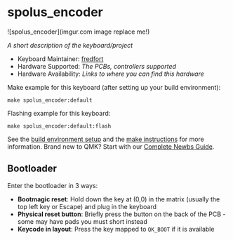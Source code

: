 # spolus_encoder

![spolus_encoder](imgur.com image replace me!)

*A short description of the keyboard/project*

* Keyboard Maintainer: [fredfort](https://github.com/fredfort)
* Hardware Supported: *The PCBs, controllers supported*
* Hardware Availability: *Links to where you can find this hardware*

Make example for this keyboard (after setting up your build environment):

    make spolus_encoder:default

Flashing example for this keyboard:

    make spolus_encoder:default:flash

See the [build environment setup](https://docs.qmk.fm/#/getting_started_build_tools) and the [make instructions](https://docs.qmk.fm/#/getting_started_make_guide) for more information. Brand new to QMK? Start with our [Complete Newbs Guide](https://docs.qmk.fm/#/newbs).

## Bootloader

Enter the bootloader in 3 ways:

* **Bootmagic reset**: Hold down the key at (0,0) in the matrix (usually the top left key or Escape) and plug in the keyboard
* **Physical reset button**: Briefly press the button on the back of the PCB - some may have pads you must short instead
* **Keycode in layout**: Press the key mapped to `QK_BOOT` if it is available
